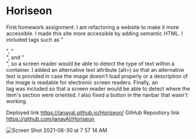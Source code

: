 # Horiseon
First homework assignment. I am refactoring a website to make it more accessible. 
I made this site more accessible by adding semantic HTML. I included tags such as "<nav>", "<summary>", and "<footer>", so a screen reader would be able to detect the type of text within a container. I added an alternative text attribute (alt=) so that an alternative text is provided in case the image doesn't load properly or a description of the image is readable for electronic screen readers. Finally, an <aside> tag was included so that a screen reader would be able to detect where the item's section were oriented. I also fixed a button in the navbar that wasn't working. 


Deployed link https://janayal.github.io/Horiseon/
GitHub Repostiory link https://github.com/janayAl/Horiseon

  ![Screen Shot 2021-06-30 at 7 57 14 AM](https://user-images.githubusercontent.com/82891366/123964212-d4894180-d978-11eb-95b2-8d485a205820.png)
